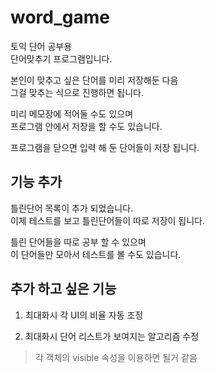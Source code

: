 # word_game
토익 단어 공부용  
단어맞추기 프로그램입니다.

본인이 맞추고 싶은 단어를 미리 저장해둔 다음  
그걸 맞추는 식으로 진행하면 됩니다.  

미리 메모장에 적어둘 수도 있으며  
프로그램 안에서 저장을 할 수도 있습니다.  

프로그램을 닫으면 입력 해 둔 단어들이 저장 됩니다.  

## 기능 추가
틀린단어 목록이 추가 되었습니다.  
이제 테스트를 보고 틀린단어들이 따로 저장이 됩니다.  

틀린 단어들을 따로 공부 할 수 있으며  
이 단어들만 모아서 테스트를 볼 수도 있습니다.  

## 추가 하고 싶은 기능

1. 최대화시 각 UI의 비율 자동 조정  

2. 최대화시 단어 리스트가 보여지는 알고리즘 수정  
> 각 객체의 visible 속성을 이용하면 될거 같음
